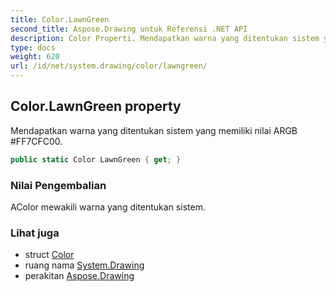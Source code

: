 ```yaml
---
title: Color.LawnGreen
second_title: Aspose.Drawing untuk Referensi .NET API
description: Color Properti. Mendapatkan warna yang ditentukan sistem yang memiliki nilai ARGB FF7CFC00.
type: docs
weight: 620
url: /id/net/system.drawing/color/lawngreen/
---
```

## Color.LawnGreen property

Mendapatkan warna yang ditentukan sistem yang memiliki nilai ARGB #FF7CFC00.

```csharp
public static Color LawnGreen { get; }
```

### Nilai Pengembalian

AColor mewakili warna yang ditentukan sistem.

### Lihat juga

* struct [Color](../)
* ruang nama [System.Drawing](../../color/)
* perakitan [Aspose.Drawing](../../../)


